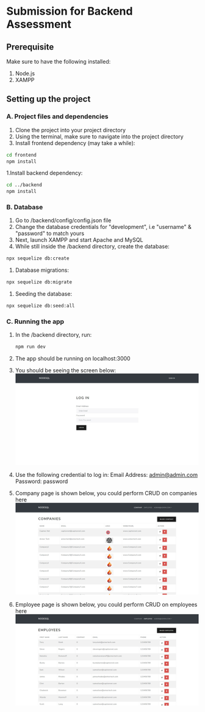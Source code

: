 # Submission for Backend Assessment

## Prerequisite

Make sure to have the following installed:

1. Node.js
1. XAMPP

## Setting up the project

### A. Project files and dependencies

1. Clone the project into your project directory
1. Using the terminal, make sure to navigate into the project directory
1. Install frontend dependency (may take a while):

```bash
cd frontend
npm install
```

1.Install backend dependency:

```bash
cd ../backend
npm install
```

### B. Database

1. Go to /backend/config/config.json file
1. Change the database credentials for "development", i.e "username" & "password" to match yours
1. Next, launch XAMPP and start Apache and MySQL
1. While still inside the /backend directory, create the database:

```bash
npx sequelize db:create
```

1. Database migrations:

```bash
npx sequelize db:migrate
```

1. Seeding the database:

```bash
npx sequelize db:seed:all
```

### C. Running the app

1. In the /backend directory, run:

   ```bash
   npm run dev
   ```

1. The app should be running on localhost:3000
1. You should be seeing the screen below:
   ![Login Page](https://github.com/hschua4/nodesql/blob/master/frontend/public/images/nodesql1.JPG?raw=true)
1. Use the following credential to log in:
   Email Address: admin@admin.com
   Password: password
1. Company page is shown below, you could perform CRUD on companies here
   ![Login Page](https://github.com/hschua4/nodesql/blob/master/frontend/public/images/nodesql2.JPG?raw=true)
1. Employee page is shown below, you could perform CRUD on employees here
   ![Login Page](https://github.com/hschua4/nodesql/blob/master/frontend/public/images/nodesql3.JPG?raw=true)
